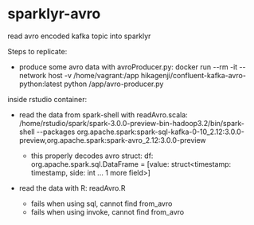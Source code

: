 # sparklyr-avro
read avro encoded kafka topic into sparklyr

Steps to replicate:

- produce some avro data with avroProducer.py:
  docker run --rm -it --network host -v /home/vagrant:/app hikagenji/confluent-kafka-avro-python:latest python /app/avro-producer.py
  
inside rstudio container:
- read the data from spark-shell with readAvro.scala:
  /home/rstudio/spark/spark-3.0.0-preview-bin-hadoop3.2/bin/spark-shell --packages org.apache.spark:spark-sql-kafka-0-10_2.12:3.0.0-preview,org.apache.spark:spark-avro_2.12:3.0.0-preview
  - this properly decodes avro struct:
    df: org.apache.spark.sql.DataFrame = [value: struct<timestamp: timestamp, side: int ... 1 more field>]
  
- read the data with R: readAvro.R
  - fails when using sql, cannot find from_avro
  - fails when using invoke, cannot find from_avro
